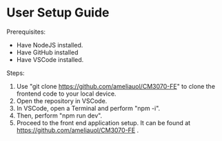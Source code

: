 # User Setup Guide

Prerequisites:
* Have NodeJS installed.
* Have GitHub installed
* Have VSCode installed.

Steps:
1. Use "git clone https://github.com/ameliauol/CM3070-FE" to clone the frontend code to your local device.
2. Open the repository in VSCode.
3. In VSCode, open a Terminal and perform "npm -i".
4. Then, perform "npm run dev".
5. Proceed to the front end application setup. It can be found at https://github.com/ameliauol/CM3070-FE .
